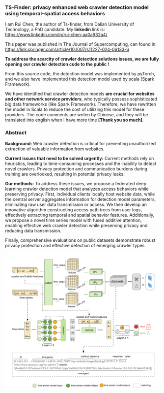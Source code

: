 ### **TS-Finder: privacy enhanced web crawler detection model using temporal–spatial access behaviors**



I am Rui Chen, the author of Ts-finder, from Dalian University of Technology, a PhD candidate. My **linkedin** link is: https://www.linkedin.com/in/rui-chen-aa0a932a4/ 

This paper was published in The Journal of Supercomputing, can found in: https://link.springer.com/article/10.1007/s11227-024-06133-6  

**To address the scarcity of crawler detection solutions issues, we are fully opening our crawler detection code to the public !**



From this source code, the detection model was implemented by pyTorch, and we also have implemented this detection model used by scala (Spark Framework). 

We have identified that crawler detection models **are crucial for websites  and other network service providers**, who typically possess sophisticated big data frameworks (like Spark Framework). Therefore, we have rewritten the model in Scala to reduce the cost of utilizing this model for these providers. The code comments are writen by Chinese, and they will be translated into english when I have more time **[Thank you so much]**. 





### Abstract

**Background:** Web crawler detection is critical for preventing unauthorized extraction of  valuable information from websites. 

**Current issues that need to be solved urgently:** Current methods rely on heuristics, leading to time-consuming processes and the inability to detect novel crawlers. Privacy protection and communication burdens during training are overlooked, resulting in potential privacy leaks.

**Our methods:** To address these  issues, we propose a federated deep learning crawler detection model  that analyzes access behaviors while preserving privacy. First,  individual clients locally host website data, while the central server  aggregates information for detection model parameters, eliminating raw  user data transmission or access. We then develop an innovative  algorithm constructing access path trees from user logs, effectively  extracting temporal and spatial behavior features. Additionally, we  propose a novel time series model with fused additive attention,  enabling effective web crawler detection while preserving privacy and  reducing data transmission. 

Finally, comprehensive evaluations on public datasets demonstrate robust privacy protection and effective detection  of emerging crawler types.

![](image/model-img.png)





  
